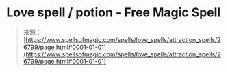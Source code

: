 <!--yml
category: 未分类
date: 2024-06-12 19:15:17
-->

# Love spell / potion - Free Magic Spell

> 来源：[https://www.spellsofmagic.com/spells/love_spells/attraction_spells/26799/page.html#0001-01-01](https://www.spellsofmagic.com/spells/love_spells/attraction_spells/26799/page.html#0001-01-01)